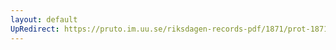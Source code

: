 ```yaml
---
layout: default
UpRedirect: https://pruto.im.uu.se/riksdagen-records-pdf/1871/prot-1871--fk--503/prot-1871--fk--503_006.pdf
---
```


